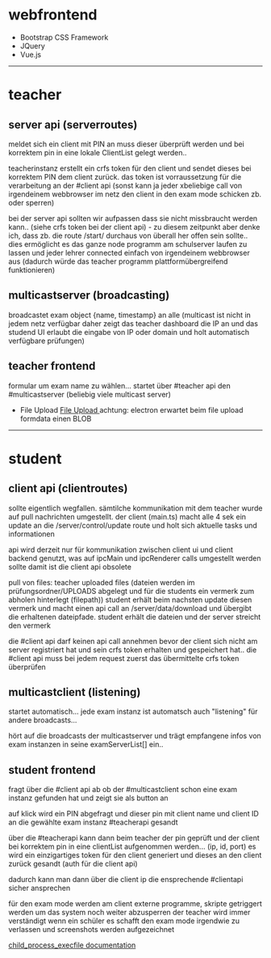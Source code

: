 # webfrontend
* Bootstrap CSS Framework
* JQuery
* Vue.js



---

# teacher
## server api (serverroutes)
meldet sich ein client mit PIN an muss dieser überprüft werden und bei korrektem pin in eine lokale ClientList gelegt werden..

teacherinstanz erstellt ein crfs token für den client und sendet dieses bei korrektem PIN dem client zurück. das token ist vorraussetzung für die verarbeitung an der #client api (sonst kann ja jeder xbeliebige call von irgendeinem webbrowser im netz den client in den exam mode schicken zb. oder sperren)

bei der server api sollten wir aufpassen dass sie nicht missbraucht werden kann.. (siehe crfs token bei der client api)  - zu diesem zeitpunkt aber denke ich, dass zb. die route /start/ durchaus von überall her offen sein sollte.. dies ermöglicht es das ganze node programm am schulserver laufen zu lassen und jeder lehrer connected einfach von irgendeinem webbrowser aus (dadurch würde das teacher programm plattformübergreifend funktionieren)

## multicastserver (broadcasting)
broadcastet exam object {name, timestamp} an alle (multicast ist nicht in jedem netz verfügbar daher zeigt das teacher dashboard die IP an und das studend UI erlaubt die eingabe von IP oder domain und holt automatisch verfügbare prüfungen)


## teacher frontend

formular um exam name zu wählen... startet über #teacher api den #multicastserver (beliebig viele multicast server)


- File Upload [File Upload ](https://github.com/richardgirges/express-fileupload)
  achtung: electron erwartet beim file upload formdata einen BLOB




---


# student
## client api (clientroutes)
sollte eigentlich wegfallen. sämtilche kommunikation mit dem teacher wurde auf pull nachrichten umgestellt.
der client (main.ts) macht alle 4 sek ein update an die /server/control/update route und holt sich aktuelle tasks und informationen

api wird derzeit nur für kommunikation zwischen client ui und client backend genutzt, was auf ipcMain und ipcRenderer calls umgestellt werden sollte
damit ist die client api obsolete

pull von files:
teacher uploaded files (dateien werden im prüfungsordner/UPLOADS abgelegt und für die students ein vermerk zum abholen hinterlegt (filepath))
student erhält beim nachsten update diesen vermerk und macht einen api call an /server/data/download und übergibt die erhaltenen dateipfade.
student erhält die dateien und der server streicht den vermerk


die #client api darf keinen api call annehmen bevor der client sich nicht am server registriert hat und sein crfs token erhalten und gespeichert hat.. die #client api muss bei jedem request zuerst das übermittelte crfs token überprüfen 

## multicastclient (listening)
startet automatisch... jede exam instanz ist automatsch auch "listening" für andere broadcasts...

hört auf die broadcasts der multicastserver und trägt empfangene infos von exam instanzen in seine    examServerList[]   ein..

## student frontend
fragt über die #client api ab ob der #multicastclient schon eine exam instanz gefunden hat und zeigt sie als button an

auf klick wird ein PIN abgefragt und dieser pin mit client name und client ID an die gewählte exam instanz #teacherapi gesandt


über die #teacherapi kann dann beim teacher der pin geprüft und der client bei korrektem pin in eine clientList aufgenommen werden... (ip, id, port)
es wird ein einzigartiges token für den client generiert und dieses an den client zurück gesandt (auth für die client api)

dadurch kann man dann über die client ip die ensprechende #clientapi sicher ansprechen


für den exam mode werden am client externe programme, skripte getriggert werden um das system noch weiter abzusperren 
der teacher wird immer verständigt wenn ein schüler es schafft den exam mode irgendwie zu verlassen und screenshots werden aufgezeichnet

[child_process_execfile documentation](https://nodejs.org/api/child_process.html#child_process_child_process_execfile_file_args_options_callback)
